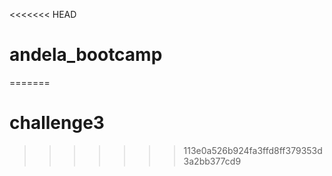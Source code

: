 <<<<<<< HEAD
# andela_bootcamp
=======
# challenge3
>>>>>>> 113e0a526b924fa3ffd8ff379353d3a2bb377cd9
